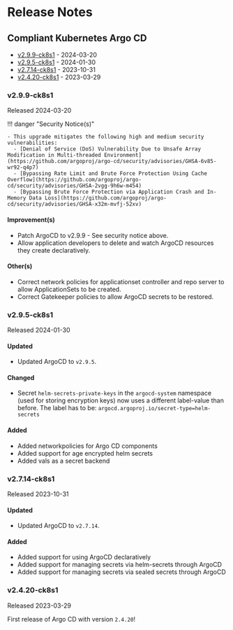 # Release Notes

## Compliant Kubernetes Argo CD

<!-- BEGIN TOC -->

- [v2.9.9-ck8s1](#v299-ck8s1) - 2024-03-20
- [v2.9.5-ck8s1](#v295-ck8s1) - 2024-01-30
- [v2.7.14-ck8s1](#v2714-ck8s1) - 2023-10-31
- [v2.4.20-ck8s1](#v2420-ck8s1) - 2023-03-29
<!-- END TOC -->

### v2.9.9-ck8s1

Released 2024-03-20

!!! danger "Security Notice(s)"

    - This upgrade mitigates the following high and medium security vulnerabilities:
      - [Denial of Service (DoS) Vulnerability Due to Unsafe Array Modification in Multi-threaded Environment](https://github.com/argoproj/argo-cd/security/advisories/GHSA-6v85-wr92-q4p7)
      - [Bypassing Rate Limit and Brute Force Protection Using Cache Overflow](https://github.com/argoproj/argo-cd/security/advisories/GHSA-2vgg-9h6w-m454)
      - [Bypassing Brute Force Protection via Application Crash and In-Memory Data Loss](https://github.com/argoproj/argo-cd/security/advisories/GHSA-x32m-mvfj-52xv)

#### Improvement(s)

- Patch ArgoCD to v2.9.9 - See security notice above.
- Allow application developers to delete and watch ArgoCD resources they create declaratively.

#### Other(s)

- Correct network policies for applicationset controller and repo server to allow ApplicationSets to be created.
- Correct Gatekeeper policies to allow ArgoCD secrets to be restored.

### v2.9.5-ck8s1

Released 2024-01-30

#### Updated

- Updated ArgoCD to `v2.9.5`.

#### Changed

- Secret `helm-secrets-private-keys` in the `argocd-system` namespace (used for storing encryption keys) now uses a different label-value than before. The label has to be: `argocd.argoproj.io/secret-type=helm-secrets`

#### Added

- Added networkpolicies for Argo CD components
- Added support for age encrypted helm secrets
- Added vals as a secret backend

### v2.7.14-ck8s1

Released 2023-10-31

#### Updated

- Updated ArgoCD to `v2.7.14`.

#### Added

- Added support for using ArgoCD declaratively
- Added support for managing secrets via helm-secrets through ArgoCD
- Added support for managing secrets via sealed secrets through ArgoCD

### v2.4.20-ck8s1

Released 2023-03-29

First release of Argo CD with version `2.4.20`!
